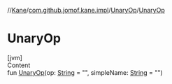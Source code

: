 //[Kane](../../index.md)/[com.github.jomof.kane.impl](../index.md)/[UnaryOp](index.md)/[UnaryOp](-unary-op.md)



# UnaryOp  
[jvm]  
Content  
fun [UnaryOp](-unary-op.md)(op: [String](https://kotlinlang.org/api/latest/jvm/stdlib/kotlin/-string/index.html) = "", simpleName: [String](https://kotlinlang.org/api/latest/jvm/stdlib/kotlin/-string/index.html) = "")  



